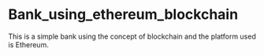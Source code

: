 # Bank_using_ethereum_blockchain
This is a simple bank using the concept of blockchain and the platform used is Ethereum.
